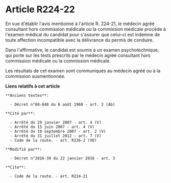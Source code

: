 # Article R224-22

En vue d'établir l'avis mentionné à l'article R. 224-21, le médecin agréé consultant hors commission médicale ou la
commission médicale procède à l'examen médical du candidat pour s'assurer que celui-ci est indemne de toute affection
incompatible avec la délivrance du permis de conduire. 

Dans l'affirmative, le candidat est soumis à un examen psychotechnique, qui porte sur les tests prescrits par le médecin
agréé consultant hors commission médicale ou la commission médicale. 

Les résultats de cet examen sont communiqués au médecin agréé ou à la commission susmentionnée.

**Liens relatifs à cet article**

	**Anciens textes**:

	  - Décret n°60-848 du 6 août 1960 - art. 2 (Ab)

	**Cité par**:

	  - Arrêté du 29 janvier 2007 - art. 4 (V)
	  - Arrêté du 15 juin 2007 - art. 4 (V)
	  - Arrêté du 10 septembre 2007 - art. 2 (V)
	  - Arrêté du 31 juillet 2012 - art. 7 (V)
	  - Code de la route. - art. R226-2 (VD)

	**Modifié par**:

	  - Décret n°2016-39 du 22 janvier 2016 - art. 3

	**Cite**:

	  - Code de la route. - art. R224-21
